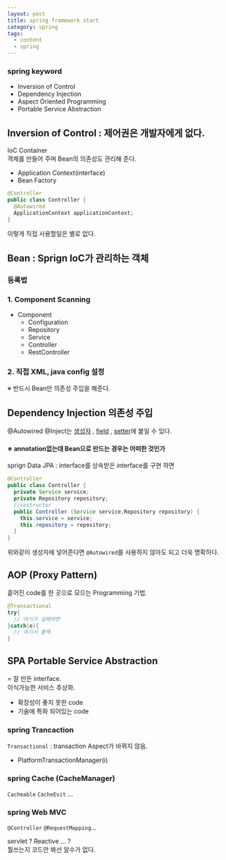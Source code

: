 ```yaml
---
layout: post
title: spring framework start
category: spring
tags:
  - content
  - spring
---
```


### spring keyword

- Inversion of Control
- Dependency Injection
- Aspect Oriented Programming
- Portable Service Abstraction

## Inversion of Control : 제어권은 개발자에게 없다.

IoC Container  
객체를 만들어 주며 Bean의 의존성도 관리해 준다.

- Application Context(interface)
- Bean Factory

```java
@Controller
public class Controller {
  @Autowired
  ApplicationContext applicationContext;
}
```

이렇게 직접 사용할일은 별로 없다.

## Bean : Sprign IoC가 관리하는 객체

### 등록법

### 1. Component Scanning

- Component
  - Configuration
  - Repository
  - Service
  - Controller
  - RestController

### 2. 직접 XML, java config 설정

※ 반드시 Bean만 의존성 주입을 해준다.

## Dependency Injection 의존성 주입

@Autowired @Inject는 <u>생성자</u> , <u>field</u> , <u> setter</u>에 붙일 수 있다.

#### ※ annotation없는데 Bean으로 만드는 경우는 어떠한 것인가

sprign Data JPA : interface를 상속받은 interface를 구현 하면

```java
@Controller
public class Controller {
  private Service service;
  private Repository repository;
  //costructor
  public Controller (Service service,Repository repository) {
    this.service = service;
    this.repository = repository;
  }
}
```

위와같이 생성자에 넣어준다면 `@Autowired`를 사용하지 않아도 되고 더욱 명확하다.

## AOP (Proxy Pattern)

흩어진 code를 한 곳으로 모으는 Programming 기법.

```java
@Transactional
try{
  // 여기가 실패하면
}catch(e){
  // 여기서 롤백
}
```

## SPA Portable Service Abstraction

= 잘 만든 interface.  
이식가능한 서비스 추상화.

- 확장성이 좋지 못한 code
- 기술에 특화 되어있는 code

### spring Trancaction

`Transactional` : transaction Aspect가 바뀌지 않음.

- PlatformTransactionManager(i)

### spring Cache (CacheManager)

`Cacheable` `CacheEvit` ...

### spring Web MVC

`@Controller` `@RequestMapping`...

servlet ? Reactive ... ?  
뭘쓰는지 코드만 봐선 알수가 없다.
